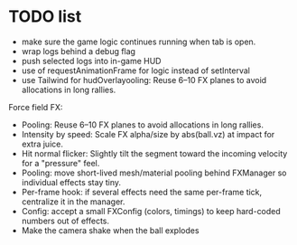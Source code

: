 # TODO list

* make sure the game logic continues running when tab is open.
* wrap logs behind a debug flag
* push selected logs into in-game HUD
* use of requestAnimationFrame for logic instead of setInterval
* use Tailwind for hudOverlayooling: Reuse 6–10 FX planes to avoid allocations in long rallies.

Force field FX:

* Pooling: Reuse 6–10 FX planes to avoid allocations in long rallies.
* Intensity by speed: Scale FX alpha/size by abs(ball.vz) at impact for extra juice.
* Hit normal flicker: Slightly tilt the segment toward the incoming velocity for a "pressure" feel.
* Pooling: move short-lived mesh/material pooling behind FXManager so individual effects stay tiny.
* Per-frame hook: if several effects need the same per-frame tick, centralize it in the manager.
* Config: accept a small FXConfig (colors, timings) to keep hard-coded numbers out of effects.
* Make the camera shake when the ball explodes
